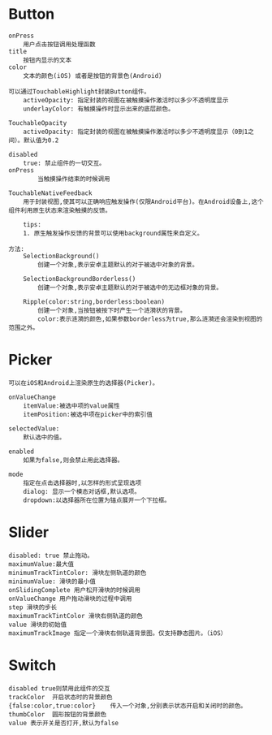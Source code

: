 # Button

	onPress
		用户点击按钮调用处理函数
	title
		按钮内显示的文本
	color
		文本的颜色(iOS) 或者是按钮的背景色(Android)
		
	可以通过TouchableHighlight封装Button组件。
		activeOpacity: 指定封装的视图在被触摸操作激活时以多少不透明度显示
		underlayColor: 有触摸操作时显示出来的底层颜色。
		
	TouchableOpacity
		activeOpacity: 指定封装的视图在被触摸操作激活时以多少不透明度显示（0到1之间）。默认值为0.2
	
	disabled
		true: 禁止组件的一切交互。
	onPress
			当触摸操作结束的时候调用
	
	TouchableNativeFeedback
		用于封装视图,使其可以正确响应触发操作(仅限Android平台)。在Android设备上,这个组件利用原生状态来渲染触摸的反馈。
			
		tips:
		1. 原生触发操作反馈的背景可以使用background属性来自定义。

	方法:
		SelectionBackground()
			创建一个对象,表示安卓主题默认的对于被选中对象的背景。
			
		SelectionBackgroundBorderless()
			创建一个对象,表示安卓主题默认的对于被选中的无边框对象的背景。
			
		Ripple(color:string,borderless:boolean)
			创建一个对象,当按钮被按下时产生一个涟漪状的背景。
			color:表示涟漪的颜色,如果参数borderless为true,那么涟漪还会渲染到视图的范围之外。
			
# Picker
	
	可以在iOS和Android上渲染原生的选择器(Picker)。
	
	onValueChange
		itemValue:被选中项的value属性
		itemPosition:被选中项在picker中的索引值
		
	selectedValue:
		默认选中的值。
		
	enabled
		如果为false,则会禁止用此选择器。
		
	mode
		指定在点击选择器时,以怎样的形式呈现选项
		dialog: 显示一个模态对话框,默认选项。
		dropdown:以选择器所在位置为锚点展开一个下拉框。
		
# Slider
		
	disabled: true 禁止拖动。
	maximumValue:最大值
	minimumTrackTintColor: 滑块左侧轨道的颜色
	minimumValue: 滑块的最小值
	onSlidingComplete 用户松开滑块的时候调用
	onValueChange 用户拖动滑块的过程中调用
	step 滑块的步长
	maximumTrackTintColor 滑块右侧轨道的颜色
	value 滑块的初始值
	maximumTrackImage 指定一个滑块右侧轨道背景图。仅支持静态图片。（iOS）

# Switch

	disabled true则禁用此组件的交互
	trackColor	开启状态时的背景颜色  
	{false:color,true:color}	传入一个对象,分别表示状态开启和关闭时的颜色。
	thumbColor	圆形按钮的背景颜色
	value 表示开关是否打开,默认为false
		
	
	
	
	